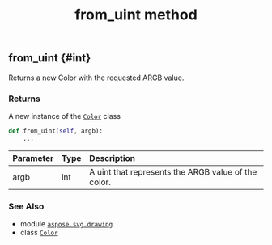 ﻿---
title: from_uint method
second_title: Aspose.SVG for Python via .NET API References
description: 
type: docs
weight: 250
url: /python-net/aspose.svg.drawing/color/from_uint/
is_root: false
---

## from_uint {#int}

Returns a new Color with the requested ARGB value.


### Returns 


A new instance of the [`Color`](/svg/python-net/aspose.svg.drawing/color) class


```python
def from_uint(self, argb):
    ...
```


| Parameter | Type | Description |
| :- | :- | :- |
| argb | int | A uint that represents the ARGB value of the color. |



### See Also
* module [`aspose.svg.drawing`](../../)
* class [`Color`](/svg/python-net/aspose.svg.drawing/color)

